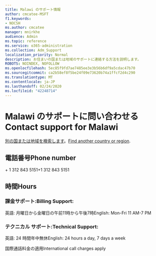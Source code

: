 ```yaml
---
title: Malawi のサポート情報
author: cmcatee-MSFT
f1.keywords:
- NOCSH
ms.author: cmcatee
manager: mnirkhe
audience: Admin
ms.topic: reference
ms.service: o365-administration
ms.collection: Adm_Support
localization_priority: Normal
description: お住まいの国または地域のサポートに連絡する方法を説明します。
ROBOTS: NOINDEX, NOFOLLOW
ms.openlocfilehash: 5ec85f9fd7ae7485ee3e3b56b6df9a5cdac47b70
ms.sourcegitcommit: ca2b58ef8f5be24f09e73620b74a1ffcf2d4c290
ms.translationtype: MT
ms.contentlocale: ja-JP
ms.lasthandoff: 02/24/2020
ms.locfileid: "42248714"
---
```

# <a name="contact-support-for-malawi"></a><span data-ttu-id="a9d10-103">Malawi のサポートに問い合わせる</span><span class="sxs-lookup"><span data-stu-id="a9d10-103">Contact support for Malawi</span></span>

<span data-ttu-id="a9d10-104">[別の国または地域を検索します](../contact-support-for-business-products.md)。</span><span class="sxs-lookup"><span data-stu-id="a9d10-104">[Find another country or region](../contact-support-for-business-products.md).</span></span>

## <a name="phone-number"></a><span data-ttu-id="a9d10-105">電話番号</span><span class="sxs-lookup"><span data-stu-id="a9d10-105">Phone number</span></span>
<span data-ttu-id="a9d10-106">+ 1 312 843 5151</span><span class="sxs-lookup"><span data-stu-id="a9d10-106">+1 312 843 5151</span></span>

## <a name="hours"></a><span data-ttu-id="a9d10-107">時間</span><span class="sxs-lookup"><span data-stu-id="a9d10-107">Hours</span></span>
### <a name="billing-support"></a><span data-ttu-id="a9d10-108">課金サポート:</span><span class="sxs-lookup"><span data-stu-id="a9d10-108">Billing Support:</span></span>

<span data-ttu-id="a9d10-109">英語: 月曜日から金曜日の午前11時から午後7時</span><span class="sxs-lookup"><span data-stu-id="a9d10-109">English: Mon-Fri 11 AM-7 PM</span></span>

### <a name="technical-support"></a><span data-ttu-id="a9d10-110">テクニカル サポート:</span><span class="sxs-lookup"><span data-stu-id="a9d10-110">Technical Support:</span></span>

<span data-ttu-id="a9d10-111">英語: 24 時間年中無休</span><span class="sxs-lookup"><span data-stu-id="a9d10-111">English: 24 hours a day, 7 days a week</span></span>

<span data-ttu-id="a9d10-112">国際通話料金の適用</span><span class="sxs-lookup"><span data-stu-id="a9d10-112">International call charges apply</span></span>